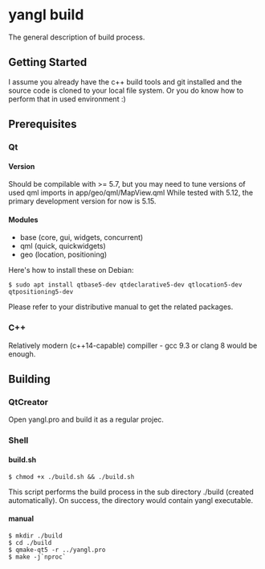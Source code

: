 # yangl build

The general description of build process. 

## Getting Started

I assume you already have the c++ build tools and git installed and the source code is cloned to your local file system. Or you do know how to perform that in used environment :)

## Prerequisites
### Qt
#### Version
Should be compilable with >= 5.7, but you may need to tune versions of used qml imports in app/geo/qml/MapView.qml
While tested with 5.12, the primary development version for now is 5.15.

#### Modules

* base (core, gui, widgets, concurrent)
* qml (quick, quickwidgets)
* geo (location, positioning)

Here's how to install these on Debian:

```
$ sudo apt install qtbase5-dev qtdeclarative5-dev qtlocation5-dev qtpositioning5-dev
```

Please refer to your distributive manual to get the related packages.

### C++

Relatively modern (c++14-capable) compiller ­­­­­­-­ gcc 9.3 or clang 8 would be enough.

## Building

### QtCreator

Open yangl.pro and build it as a regular projec.

### Shell

#### build.sh

```
$ chmod +x ./build.sh && ./build.sh
```

This script performs the build process in the sub directory ./build (created automatically). On success, the directory would contain yangl executable.

#### manual

```
$ mkdir ./build
$ cd ./build
$ qmake-qt5 -r ../yangl.pro
$ make -j`nproc`
```
